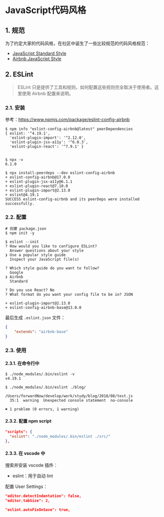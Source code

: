  # JavaScript代码风格

## 1. 规范

为了约定大家的代码风格，在社区中诞生了一些比较规范的代码风格规范：

* [JavaScript Standard Style](https://standardjs.com/)
* [Airbnb JavaScript Style](https://github.com/airbnb/javascript)

## 2. ESLint

>ESLint 只是提供了工具和规则，如何配置这些规则完全取决于使用者。这里使用 Airbnb 配置来说明。

### 2.1. 安装

参考：https://www.npmjs.com/package/eslint-config-airbnb

```
$ npm info "eslint-config-airbnb@latest" peerDependencies
{ eslint: '^4.19.1',
  'eslint-plugin-import': '^2.12.0',
  'eslint-plugin-jsx-a11y': '^6.0.3',
  'eslint-plugin-react': '^7.9.1' }


$ npx -v
6.1.0

$ npx install-peerdeps --dev eslint-config-airbnb
+ eslint-config-airbnb@17.0.0
+ eslint-plugin-jsx-a11y@6.1.1
+ eslint-plugin-react@7.10.0
+ eslint-plugin-import@2.13.0
+ eslint@4.19.1
SUCCESS eslint-config-airbnb and its peerDeps were installed successfully.
```

### 2.2. 配置

```
# 创建 package.json
$ npm init -y

$ eslint --init
? How would you like to configure ESLint?
  Answer questions about your style
❯ Use a popular style guide
  Inspect your JavaScript file(s)

? Which style guide do you want to follow?
  Google
❯ Airbnb
  Standard

? Do you use React? No
? What format do you want your config file to be in? JSON

+ eslint-plugin-import@2.13.0
+ eslint-config-airbnb-base@13.0.0
```

最后生成 `.eslint.json` 文件：

```json
{
    "extends": "airbnb-base"
}
```

### 2.3. 使用

#### 2.3.1. 在命令行中

```
$ ./node_modules/.bin/eslint -v
v4.19.1

$ ./node_modules/.bin/eslint ./blog/

/Users/forwardNow/develop/work/study/blog/2018/08/test.js
  35:1  warning  Unexpected console statement  no-console

✖ 1 problem (0 errors, 1 warning)
```

#### 2.3.2. 配置 npm script

```json
"scripts": {
  "eslint": "./node_modules/.bin/eslint ./src/"
},
```

#### 2.3.3. 在 vscode 中

搜索并安装 vscode 插件：

* eslint：用于自动 lint

配置 User Settings：

```json
"editor.detectIndentation": false,
"editor.tabSize": 2,

"eslint.autoFixOnSave": true,
```


